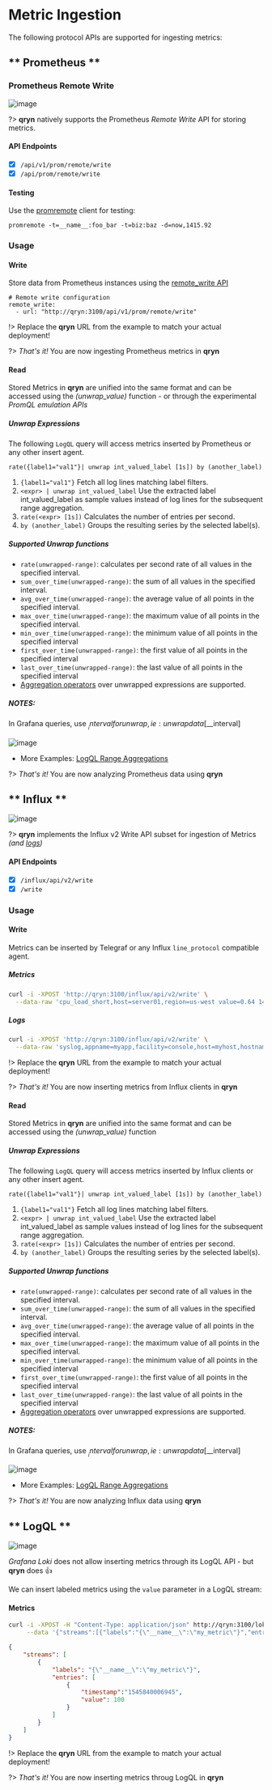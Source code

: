 # Metric Ingestion

The following protocol APIs are supported for ingesting metrics:
<!-- tabs:start -->
## ** Prometheus **

<a id=prometheus name=prometheus></a>

### Prometheus Remote Write

![image](https://user-images.githubusercontent.com/1423657/184496973-9f46e551-872d-4a25-877c-51a2e5f53e84.png ':size=100')


?> **qryn** natively supports the Prometheus _Remote Write_ API for storing metrics.

#### API Endpoints
- [x] `/api/v1/prom/remote/write`
- [x] `/api/prom/remote/write`

<!--
![image](https://user-images.githubusercontent.com/1423657/150554482-988b5ccf-225c-4919-bc31-6fa18bef6f53.png)
--> 

#### Testing

Use the [promremote](https://github.com/m3dbx/prometheus_remote_client_golang) client for testing:
```
promremote -t=__name__:foo_bar -t=biz:baz -d=now,1415.92
```

### Usage

#### Write
Store data from Prometheus instances using the [remote_write API](https://prometheus.io/docs/prometheus/latest/storage/#remote-storage-integrations)

```
# Remote write configuration
remote_write:
  - url: "http://qryn:3100/api/v1/prom/remote/write"
```

!> Replace the **qryn** URL from the example to match your actual deployment!

?> _That's it!_ You are now ingesting Prometheus metrics in **qryn**

#### Read

Stored Metrics in **qryn** are unified into the same format and can be accessed using the _(unwrap_value)_ function - or through the experimental _PromQL emulation APIs_

##### Unwrap Expressions

The following `LogQL` query will access metrics inserted by Prometheus or any other insert agent.
```
rate({label1="val1"}| unwrap int_valued_label [1s]) by (another_label)
```

1) `{label1="val1"}`
  Fetch all log lines matching label filters.
2) `<expr> | unwrap int_valued_label`
  Use the extracted label int_valued_label as sample values instead of log lines for the subsequent range aggregation.
3) `rate(<expr> [1s])`
  Calculates the number of entries per second. 
4) `by (another_label)`
  Groups the resulting series by the selected label(s).

##### Supported Unwrap functions

- `rate(unwrapped-range)`: calculates per second rate of all values in the specified interval.
- `sum_over_time(unwrapped-range)`: the sum of all values in the specified interval.
- `avg_over_time(unwrapped-range)`: the average value of all points in the specified interval.
- `max_over_time(unwrapped-range)`: the maximum value of all points in the specified interval.
- `min_over_time(unwrapped-range)`: the minimum value of all points in the specified interval
- `first_over_time(unwrapped-range)`: the first value of all points in the specified interval
- `last_over_time(unwrapped-range)`: the last value of all points in the specified interval
- [Aggregation operators](https://github.com/lmangani/cLoki/wiki/LogQL-Supported-Queries#aggregation-operators) over unwrapped expressions are supported.

##### NOTES:

In Grafana queries, use $__interval for unwrap, ie: unwrap data [$__interval]


![image](https://user-images.githubusercontent.com/1423657/150602556-2306aebc-3d5c-4226-af85-ed3614798222.png)

* More Examples: [LogQL Range Aggregations](https://grafana.com/blog/2021/01/11/how-to-use-logql-range-aggregations-in-loki/)

?> _That's it!_ You are now analyzing Prometheus data using **qryn**



## ** Influx **

<a id=influx name=influx></a>

![image](https://user-images.githubusercontent.com/1423657/184496174-aca323dd-f40e-489a-a584-fa7348c0eab0.png ':size=100')

?> **qryn** implements the Influx v2 Write API subset for ingestion of Metrics _(and [logs](logs/ingestion#influx))_

#### API Endpoints
- [x] `/influx/api/v2/write`
- [x] `/write`

### Usage

#### Write

Metrics can be inserted by Telegraf or any Influx `line_protocol` compatible agent.

##### Metrics
```bash
curl -i -XPOST 'http://qryn:3100/influx/api/v2/write' \
  --data-raw 'cpu_load_short,host=server01,region=us-west value=0.64 1434055562000000000'
```  
  
##### Logs
```bash
curl -i -XPOST 'http://qryn:3100/influx/api/v2/write' \
  --data-raw 'syslog,appname=myapp,facility=console,host=myhost,hostname=myhost,severity=warning facility_code=14i,message="warning message here",severity_code=4i,procid="12345",timestamp=1434055562000000000,version=1'
```  

!> Replace the **qryn** URL from the example to match your actual deployment!

?> _That's it!_ You are now inserting metrics from Influx clients in **qryn**

#### Read

Stored Metrics in **qryn** are unified into the same format and can be accessed using the _(unwrap_value)_ function

##### Unwrap Expressions

The following `LogQL` query will access metrics inserted by Influx clients or any other insert agent.
```
rate({label1="val1"}| unwrap int_valued_label [1s]) by (another_label)
```

1) `{label1="val1"}`
  Fetch all log lines matching label filters.
2) `<expr> | unwrap int_valued_label`
  Use the extracted label int_valued_label as sample values instead of log lines for the subsequent range aggregation.
3) `rate(<expr> [1s])`
  Calculates the number of entries per second. 
4) `by (another_label)`
  Groups the resulting series by the selected label(s).

##### Supported Unwrap functions

- `rate(unwrapped-range)`: calculates per second rate of all values in the specified interval.
- `sum_over_time(unwrapped-range)`: the sum of all values in the specified interval.
- `avg_over_time(unwrapped-range)`: the average value of all points in the specified interval.
- `max_over_time(unwrapped-range)`: the maximum value of all points in the specified interval.
- `min_over_time(unwrapped-range)`: the minimum value of all points in the specified interval
- `first_over_time(unwrapped-range)`: the first value of all points in the specified interval
- `last_over_time(unwrapped-range)`: the last value of all points in the specified interval
- [Aggregation operators](https://github.com/lmangani/cLoki/wiki/LogQL-Supported-Queries#aggregation-operators) over unwrapped expressions are supported.

##### NOTES:

In Grafana queries, use $__interval for unwrap, ie: unwrap data [$__interval]


![image](https://user-images.githubusercontent.com/1423657/150602556-2306aebc-3d5c-4226-af85-ed3614798222.png)

* More Examples: [LogQL Range Aggregations](https://grafana.com/blog/2021/01/11/how-to-use-logql-range-aggregations-in-loki/)

?> _That's it!_ You are now analyzing Influx data using **qryn**

## ** LogQL **

<a id=logql name=logql></a>

![image](https://user-images.githubusercontent.com/1423657/184496222-ca95d80c-906f-4c77-a963-86f0b27a56b0.png ':size=100')

_Grafana Loki_ does not allow inserting metrics through its LogQL API - but **qryn** does 👍

We can insert labeled metrics using the `value` parameter in a LogQL stream:

#### Metrics
```bash
curl -i -XPOST -H "Content-Type: application/json" http://qryn:3100/loki/api/v1/push \
     --data '{"streams":[{"labels":"{\"__name__\":\"my_metric\"}","entries":[{"timestamp":"2022-08-08T16:00:06.944Z", "value":100}]}]}'
```
```json
{
    "streams": [
        {
            "labels": "{\"__name__\":\"my_metric\"}",
            "entries": [
                {
                    "timestamp":"1545840006945",
                    "value": 100
                }
            ]
        }
    ]
}
```

!> Replace the **qryn** URL from the example to match your actual deployment!

?> _That's it!_ You are now inserting metrics throug LogQL in **qryn**



<!-- tabs:end -->
